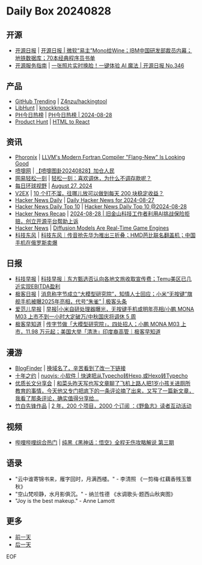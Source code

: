 # Daily Box 20240828

## 开源
- [开源日报](https://www.oschina.net/news/column?columnId=25) | [开源日报 | 微软“易主”Mono给Wine；IBM中国研发部裁员内幕；地铁数据库；70本经典程序员书单](https://www.oschina.net/news/309285)
- [开源服务指南](https://osguider.com/blog/) | [一张照片实时换脸！一键体验 AI 魔法 | 开源日报 No.346](https://osguider.com/blog/post/daily/daily-346/)

## 产品
- [GitHub Trending](https://github.com/trending?since=daily) | [Z4nzu/hackingtool](https://github.com/Z4nzu/hackingtool)
- [LibHunt](https://www.libhunt.com/) | [knockknock](https://www.libhunt.com/r/knockknock)
- [PH今日热榜](https://decohack.com/category/producthunt/) | [PH今日热榜 | 2024-08-28](https://decohack.com/producthunt-daily-24-08-28/)
- [Product Hunt](https://www.producthunt.com) | [HTML to React](https://www.producthunt.com/posts/html-to-react-3)

## 资讯
- [Phoronix](https://www.phoronix.com/) | [LLVM's Modern Fortran Compiler "Flang-New" Is Looking Good](https://www.phoronix.com/news/LLVM-Flang-New-Looking-Good)
- [喷嚏网](http://www.dapenti.com/blog/blog.asp?subjectid=70&name=xilei) | [【喷嚏图卦20240828】加仓人民](http://www.dapenti.com/blog/more.asp?name=xilei&id=180808)
- [网易轻松一刻](https://m.163.com/touch/exclusive/sub/qsyk) | [轻松一刻：喜欢调休，为什么不调存款呢？](https://m.163.com/news/article/JAN5BHMQ000181BR.html)
- [每日环球视野](https://idai.ly/) | [August 27, 2024](http://m.idai.ly/se/a193iG?1724688000)
- [V2EX](https://www.v2ex.com/) | [10 个打不溜，往哪儿放可以做到每天 200 块稳定收益？](https://www.v2ex.com/t/1068454)
- [Hacker News Daily](https://www.daemonology.net/hn-daily/) | [Daily Hacker News for 2024-08-27](https://www.daemonology.net/hn-daily/2024-08-27.html)
- [Hacker News Daily Top 10](https://github.com/headllines/hackernews-daily) | [Hacker News Daily Top 10 @2024-08-28](https://github.com/headllines/hackernews-daily/issues/1510)
- [Hacker News Recap](https://www.xiaoyuzhoufm.com/podcast/6456fdfc0a8e51c73e68d0cd) | [2024-08-28 | 旧金山科技工作者利用AI挑战保险拒赔，创立开源平台帮助上诉](https://www.xiaoyuzhoufm.com/episode/66ced60c56bfd3907aacce4d)
- [Hacker News](https://news.ycombinator.com/front) | [Diffusion Models Are Real-Time Game Engines](https://news.ycombinator.com/item?id=41375548)
- [科技东风](https://m.smzdm.com/tag/tn0400v/) | [科技东风｜传音抢先华为推出三折叠；HMD芭比联名翻盖机；中国手机在俄罗斯卖爆](https://post.m.smzdm.com/p/admd3x0z/)

## 日报
- [科技早报](https://www.jiemian.com/lists/459.html) | [科技早报｜东方甄选否认向各地文旅收取宣传费；Temu美区已几近实现EBITDA盈利](https://www.jiemian.com/article/11626589.html)
- [极客日报](https://blog.csdn.net/csdngeeknews) | [消息称字节成立“大模型研究院”，知情人士回应；小米“无按键”旗舰手机被曝2025年亮相，代号“朱雀” | 极客头条](https://blog.csdn.net/weixin_39786569/article/details/141633735)
- [爱范儿早报](https://www.ifanr.com/category/ifanrnews) | [早报|小米自研处理器曝光，无按键手机或明年亮相/小鹏 MONA M03 上市不到一小时大定破万/中秋国庆将调休 5 周](https://www.ifanr.com/1597497)
- [极客早知道](https://www.geekpark.net/column/74) | [传字节做「大模型研究院」，四处招人；小鹏 MONA M03 上市，11.98 万元起；美国大举「清洗」印度裔高管｜极客早知道](https://www.geekpark.net/news/339805)

## 漫游
- [BlogFinder](https://bf.zzxworld.com/) | [换域名了，辛苦看到了改一下链接](https://yyxy.top/archives/1724830965214?utm_source=blogfinder)
- [十年之约](https://www.foreverblog.cn/feeds.html) | [nuoyis: 小软件 | 快速把从Typecho转Hexo,或Hexo转Typecho](https://blog.nuoyis.net/posts/ab39.html)
- [优质长文分享会](https://m.okjike.com/topics/56d2fabe7cb3331100467e2b) | [和菜头昨天写也写文章聊了飞机上路人把1岁小孩关进厕所教育的事情，今天他又专门把底下的一条评论摘了出来，又写了一篇新文章，我看了那条评论，确实值得分享给...](https://mp.weixin.qq.com/s/4FL869tf_ysm2qDwVtZB_Q)
- [竹白先锋作品](https://www.zhubai.wiki/) | [2 年，200 个项目，2000 个订阅 ：《野鱼志》读者互动活动](https://open.zhubai.wiki/a/l/t/z/pl/bobfu/2440420255214931968)

## 视频
- [哔哩哔哩综合热门](https://www.bilibili.com/v/popular/all/) | [纯黑《黑神话：悟空》全程无伤攻略解说 第三期](https://b23.tv/BV1ST421z7EW)

## 语录
- "云中谁寄锦书来，雁字回时，月满西楼。" - 李清照 《一剪梅·红藕香残玉簟秋》
- "空山梵呗静，水月影俱沉。" - 纳兰性德 《水调歌头·题西山秋爽图》
- "Joy is the best makeup." - Anne Lamott

## 更多
- [前一天](daily-box-20240827.md)
- [后一天](daily-box-20240829.md)

EOF